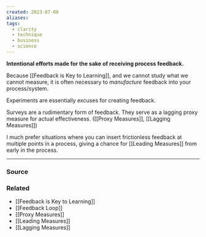 ```yaml
---
created: 2023-07-08
aliases: 
tags:
  - clarity
  - technique
  - business
  - science
---
```

**Intentional efforts made for the sake of receiving process feedback.**

Because [[Feedback is Key to Learning]], and we cannot study what we cannot measure, it is often necessary to *manufacture* feedback into your process/system.

Experiments are essentially excuses for creating feedback. 

Surveys are a rudimentary form of feedback. They serve as a lagging proxy measure for actual effectiveness. ([[Proxy Measures]], [[Lagging Measures]])

I much prefer situations where you can insert frictionless feedback at multiple points in a process, giving a chance for [[Leading Measures]] from early in the process. 

****
### Source

### Related
- [[Feedback is Key to Learning]] 
- [[Feedback Loop]] 
- [[Proxy Measures]] 
- [[Leading Measures]] 
- [[Lagging Measures]]